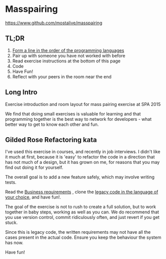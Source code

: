 Masspairing
===========

https://www.github.com/mostalive/masspairing

TL;DR
-----

1. [Form a line in the order of the programming languages](languages-rooms) 
2. Pair up with someone you have not worked with before
3. Read exercise instructions at the bottom of this page
4. Code
4. Have Fun!
5. Reflect with your peers in the room near the end

Long Intro
-----------
Exercise introduction and room layout for mass pairing
exercise at SPA 2015


We find that doing small exercises is valuable for learning and that programming together is
the best way to network for developers - what better way to get to know
each other and
fun.

## Gilded Rose Refactoring kata

I've used this exercise in courses, and recently in job interviews. I
didn't like it much at first, because it is 'easy' to refactor the code
in a direction that has not much of a design, but it has grown on me,
for reasons that you may find out doing it for yourself.

The overall goal is to add a new feature safely, which may involve
writing tests. 

Read the [Business
requirements](https://github.com/NotMyself/GildedRose) , clone the
[legacy code in the language of your
choice](https://github.com/emilybache/GildedRose-Refactoring-Kata), and have fun!.

The goal of the exercise is not to rush to create a full solution, but
to work together in baby steps, working as well as you can. We do recommend that you use
version control, commit ridiculously often, and just revert if you get
stuck.

Since this is legacy code, the written requirements may not have all the
cases present in the actual code. Ensure you keep the behaviour the
system has now.

Have fun!
